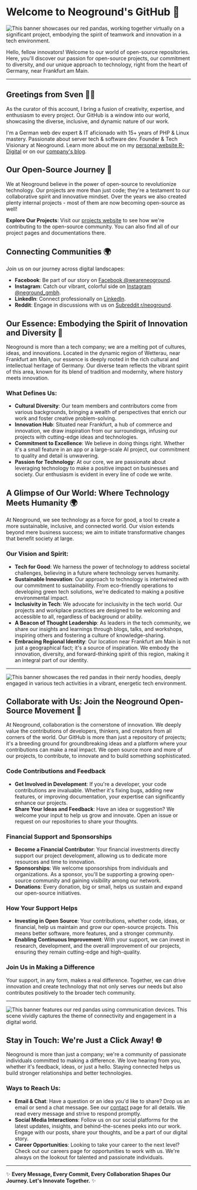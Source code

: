 # Welcome to Neoground's GitHub 🚀

![This banner showcases our red pandas, working together virtually on a significant project, embodying the spirit of teamwork and innovation in a tech environment.](https://neoground.com/assets/images/code/repo_banner.webp)

Hello, fellow innovators! Welcome to our world of open-source repositories. Here, you'll discover our passion for open-source projects, our commitment to diversity, and our unique approach to technology, right from the heart of Germany, near Frankfurt am Main.

---

## Greetings from Sven 👨‍💻

As the curator of this account, I bring a fusion of creativity, expertise, and enthusiasm to every project. Our GitHub is a window into our world, showcasing the diverse, inclusive, and dynamic nature of our work.

I'm a German web dev expert & IT aficionado with 15+ years of PHP & Linux mastery. Passionate about server tech & software dev. Founder & Tech Visionary at Neoground. Learn more about me on my [personal website R-Digital](https://reifschneider.digital?utm_src=github) or on our [company's blog](https://neoground.com/blog).

## Our Open-Source Journey 🌟

We at Neoground believe in the power of open-source to revolutionize technology. Our projects are more than just code; they're a testament to our collaborative spirit and innovative mindset. Over the years we also created plenty internal projects - most of them are now becoming open-source as well!

**Explore Our Projects**: Visit our [projects website](https://neoground.com/projects?utm_src=github) to see how we're contributing to the open-source community. You can also find all of our project pages and documentations there.

## Connecting Communities 🌍

Join us on our journey across digital landscapes:

- **Facebook**: Be part of our story on [Facebook @weareneoground](https://www.facebook.com/weareneoground).
- **Instagram**: Catch our vibrant, colorful side on [Instagram @neground_gmbh](https://instagram.com/neoground_gmbh).
- **LinkedIn**: Connect professionally on [LinkedIn](https://www.linkedin.com/company/neoground-gmbh).
- **Reddit**: Engage in discussions with us on [Subreddit r/neoground](https://www.reddit.com/r/neoground).

## Our Essence: Embodying the Spirit of Innovation and Diversity 🌈

Neoground is more than a tech company; we are a melting pot of cultures, ideas, and innovations. Located in the dynamic region of Wetterau, near Frankfurt am Main, our essence is deeply rooted in the rich cultural and intellectual heritage of Germany. Our diverse team reflects the vibrant spirit of this area, known for its blend of tradition and modernity, where history meets innovation.

### What Defines Us:

- **Cultural Diversity**: Our team members and contributors come from various backgrounds, bringing a wealth of perspectives that enrich our work and foster creative problem-solving.
- **Innovation Hub**: Situated near Frankfurt, a hub of commerce and innovation, we draw inspiration from our surroundings, infusing our projects with cutting-edge ideas and technologies.
- **Commitment to Excellence**: We believe in doing things right. Whether it's a small feature in an app or a large-scale AI project, our commitment to quality and detail is unwavering.
- **Passion for Technology**: At our core, we are passionate about leveraging technology to make a positive impact on businesses and society. Our enthusiasm is evident in every line of code we write.

## A Glimpse of Our World: Where Technology Meets Humanity 🌍

At Neoground, we see technology as a force for good, a tool to create a more sustainable, inclusive, and connected world. Our vision extends beyond mere business success; we aim to initiate transformative changes that benefit society at large.

### Our Vision and Spirit:

- **Tech for Good**: We harness the power of technology to address societal challenges, believing in a future where technology serves humanity.
- **Sustainable Innovation**: Our approach to technology is intertwined with our commitment to sustainability. From eco-friendly operations to developing green tech solutions, we're dedicated to making a positive environmental impact.
- **Inclusivity in Tech**: We advocate for inclusivity in the tech world. Our projects and workplace practices are designed to be welcoming and accessible to all, regardless of background or ability.
- **A Beacon of Thought Leadership**: As leaders in the tech community, we share our insights and learnings through blogs, talks, and workshops, inspiring others and fostering a culture of knowledge-sharing.
- **Embracing Regional Identity**: Our location near Frankfurt am Main is not just a geographical fact; it's a source of inspiration. We embody the innovation, diversity, and forward-thinking spirit of this region, making it an integral part of our identity.

---

![This banner showcases the red pandas in their nerdy hoodies, deeply engaged in various tech activities in a vibrant, energetic tech environment.](https://neoground.com/assets/images/code/collaborate.webp)

## Collaborate with Us: Join the Neoground Open-Source Movement 🤝

At Neoground, collaboration is the cornerstone of innovation. We deeply value the contributions of developers, thinkers, and creators from all corners of the world. Our GitHub is more than just a repository of projects; it's a breeding ground for groundbreaking ideas and a platform where your contributions can make a real impact. We open source more and more of our projects, to contribute, to innovate and to build something sophisticated.

### Code Contributions and Feedback

- **Get Involved in Development**: If you're a developer, your code contributions are invaluable. Whether it's fixing bugs, adding new features, or improving documentation, your expertise can significantly enhance our projects.
- **Share Your Ideas and Feedback**: Have an idea or suggestion? We welcome your input to help us grow and innovate. Open an issue or request on our repositories to share your thoughts.

### Financial Support and Sponsorships

- **Become a Financial Contributor**: Your financial investments directly support our project development, allowing us to dedicate more resources and time to innovation.
- **Sponsorships**: We welcome sponsorships from individuals and organizations. As a sponsor, you'll be supporting a growing open-source community and gaining visibility among our network.
- **Donations**: Every donation, big or small, helps us sustain and expand our open-source initiatives.

### How Your Support Helps

- **Investing in Open Source**: Your contributions, whether code, ideas, or financial, help us maintain and grow our open-source projects. This means better software, more features, and a stronger community.
- **Enabling Continuous Improvement**: With your support, we can invest in research, development, and the overall improvement of our projects, ensuring they remain cutting-edge and high-quality.

### Join Us in Making a Difference

Your support, in any form, makes a real difference. Together, we can drive innovation and create technology that not only serves our needs but also contributes positively to the broader tech community.

---

![This banner features our red pandas using communication devices. This scene vividly captures the theme of connectivity and engagement in a digital world.](https://neoground.com/assets/images/code/contact.webp)

## Stay in Touch: We're Just a Click Away! 🌐

Neoground is more than just a company; we're a community of passionate individuals committed to making a difference. We love hearing from you, whether it's feedback, ideas, or just a hello. Staying connected helps us build stronger relationships and better technologies.

### Ways to Reach Us:

- **Email & Chat**: Have a question or an idea you'd like to share? Drop us an email or send a chat message. See our [contact](https://neoground.com/contact?utm_src=github) page for all details. We read every message and strive to respond promptly.
- **Social Media Interactions**: Follow us on our social platforms for the latest updates, insights, and behind-the-scenes peeks into our work. Engage with our posts, share your thoughts, and be a part of our digital story.
- **Career Opportunities**: Looking to take your career to the next level? Check out our careers page for opportunities to work with us. We're always on the lookout for talented and passionate individuals.

---

✨ **Every Message, Every Commit, Every Collaboration Shapes Our Journey. Let's Innovate Together.** ✨
